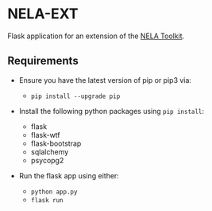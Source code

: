 # NELA-EXT

Flask application for an extension of the [NELA Toolkit](http://nelatoolkit.science/).

## Requirements

* Ensure you have the latest version of pip or pip3 via:
    * `pip install --upgrade pip`

* Install the following python packages using `pip install`:
    * flask
    * flask-wtf
    * flask-bootstrap
    * sqlalchemy
    * psycopg2

* Run the flask app using either:
    * `python app.py`
    * `flask run`
